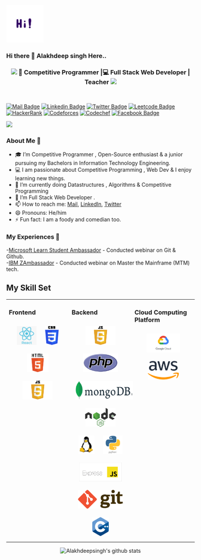 <img src="https://github.com/Alakhdeepsingh/Alakhdeepsingh/blob/main/Hi.gif" alt="alt text" width="100" height="100" />

### Hi there 👋 Alakhdeep singh Here..



<div align="center">
<h3><img src="https://media.giphy.com/media/WUlplcMpOCEmTGBtBW/giphy.gif" width="30"> 🙎 Competitive Programmer |💻 Full Stack Web Developer | Teacher 
  <img src="https://media.giphy.com/media/WUlplcMpOCEmTGBtBW/giphy.gif" width="30"></h3>
</div>

<br/>
   
  [![Mail Badge](https://img.shields.io/badge/-@alakhdeepsingh-FF0000?style=flat-square&logo=Mail&logoColor=white&link=mailto:alakhdeepsingh773@gmail.com/)](mailto:alakhdeepsingh773@gmail.com)
  [![Linkedin Badge](https://img.shields.io/badge/-@alakhdeepsingh-blue?style=flat-square&logo=Linkedin&logoColor=white&link=https://www.linkedin.com/in/alakhdeepsingh/)](https://www.linkedin.com/in/alakhdeepsingh/)
  [![Twitter Badge](https://img.shields.io/badge/-@AlakhdeepS-1ca0f1?style=flat-square&labelColor=1ca0f1&logo=twitter&logoColor=white&link=https://twitter.com/AlakhdeepS)](https://twitter.com/AlakhdeepS) 
  [![Leetcode Badge](https://img.shields.io/badge/-@alakhdeepsingh773-9400D3?style=flat-square&logo=Leetcode&logoColor=white&link=https://leetcode.com/alakhdeepsingh773/)](https://leetcode.com/alakhdeepsingh773/)
   [![HackerRank](https://img.shields.io/badge/-@alakhdeep-008000?style=flat-square&labelColor=008000&logo=hackerrank&logoColor=white&link=https://www.hackerrank.com/alakhdeep)](https://www.hackerrank.com/alakhdeep)
  [![Codeforces](https://img.shields.io/badge/-@alakhdeepsingh773-FFD700?style=flat-square&labelColor=FFD700&logo=codeforces&logoColor=white&link=https://codeforces.com/profile/alakhdeepsingh773)](https://codeforces.com/profile/alakhdeepsingh773)
   [![Codechef](https://img.shields.io/badge/-@alakhdeep2222-A52A2A?style=flat-square&labelColor=A52A2A&logo=Codechef&logoColor=white&link=https://www.codechef.com/users/alakhdeep2222)](https://www.codechef.com/users/alakhdeep2222)
    [![Facebook Badge](https://img.shields.io/badge/-@alakhdeep.singh-3b5998?style=flat-square&labelColor=3b5998&logo=facebook&logoColor=white&link=https://https://www.facebook.com/alakhdeep.singh/)](https://www.facebook.com/alakhdeep.singh/)
   
   
![](https://visitor-badge.glitch.me/badge?page_id=Alakhdeepsingh.Alakhdeepsingh)
<br />

### About Me 🚀
- 🎓 I’m Competitive Programmer , Open-Source enthusiast & a junior pursuing my Bachelors in Information Technology Engineering. </br>
- 💻  I am passionate about Competitive Programming , Web Dev & I enjoy learning new things. </br>
- 🔭 I’m currently doing Datastructures , Algorithms & Competitive Programming  
- 🌱 I’m Full Stack Web Developer .
- 📫 How to reach me: [Mail](mailto:alakhdeepsingh773@gmail.com), [LinkedIn](https://www.linkedin.com/in/alakhdeepsingh/), [Twitter](https://twitter.com/AlakhdeepS)
- 😄 Pronouns: He/him
- ⚡ Fun fact: I am a foody and comedian too.

### My Experiences 🙌
-[Microsoft Learn Student Ambassador](https://studentambassadors.microsoft.com) - Conducted webinar on Git & Github.                                                             
-[IBM ZAmbassador](https://zambassador.com/) - Conducted webinar on Master the Mainframe (MTM) tech.


## My Skill Set  
<table><tr><td valign="top" width="33%">

### Frontend  
<div align="center">  
<img style="margin: 10px" src="https://github.com/Alakhdeepsingh/Images/blob/main/react.png" alt="React" height="50" />  
<img style="margin: 10px" src="https://github.com/Alakhdeepsingh/Images/blob/main/css%203.png" alt="CSS3" height="50" />  
<img style="margin: 10px" src="https://github.com/Alakhdeepsingh/Images/blob/main/html5.png" alt="HTML5" height="50" />   
<img style="margin: 10px" src="https://github.com/Alakhdeepsingh/Images/blob/main/javascript.png" alt="JavaScript" height="50" />   
</div></td><td valign="top" width="33%">

### Backend  
<div align="center">  
<img style="margin: 10px" src="https://github.com/Alakhdeepsingh/Images/blob/main/javascript.png" alt="JavaScript" height="50" />    
<img style="margin: 10px" src="https://github.com/Alakhdeepsingh/Images/blob/main/php.png" alt="PHP" height="50" />  
<img style="margin: 10px" src="https://github.com/Alakhdeepsingh/Images/blob/main/mongodb.png" alt="MongoDB" height="50" />  
<img style="margin: 10px" src="https://github.com/Alakhdeepsingh/Images/blob/main/node.js" alt="Node.js" height="50" />  
<img style="margin: 10px" src="https://github.com/Alakhdeepsingh/Images/blob/main/linux.png" alt="Linux" height="50" />  
<img style="margin: 10px" src="https://github.com/Alakhdeepsingh/Images/blob/main/python.png" alt="Python" height="50" />  
<img style="margin: 10px" src="https://github.com/Alakhdeepsingh/Images/blob/main/express%20js.png" alt="Express.js" height="50" />  
<img style="margin: 10px" src="https://github.com/Alakhdeepsingh/Images/blob/main/git.png" alt="Git" height="50" />  
<img style="margin: 10px" src="https://github.com/Alakhdeepsingh/Images/blob/main/c%2B%2B.png" alt="C++" height="50" />  
</div></td><td valign="top" width="33%">
  
### Cloud Computing Platform
<div align="center"> 
<img style="margin: 10px" src="https://github.com/Alakhdeepsingh/Alakhdeepsingh/blob/main/gcp.png" alt="gcp" height="50" />  
 <img style="margin: 10px" src="https://github.com/Alakhdeepsingh/Images/blob/main/aws.png" alt="gcp" height="50" />  

  </div></td></tr>
      
</table>

<div align="center">
  
![Alakhdeepsingh's github stats](https://github-readme-stats.vercel.app/api?username=Alakhdeepsingh&show_icons=true&theme=radical)

</div>


